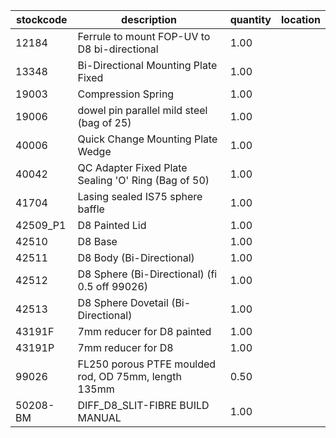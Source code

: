 |stockcode|description|quantity|location|
|---------|-----------|--------|--------|
|12184|Ferrule to mount FOP-UV to D8 bi-directional|1.00||
|13348|Bi-Directional Mounting Plate Fixed|1.00||
|19003|Compression Spring|1.00||
|19006|dowel pin parallel mild steel (bag of 25)|1.00||
|40006|Quick Change Mounting Plate Wedge|1.00||
|40042|QC Adapter Fixed Plate Sealing 'O' Ring (Bag of 50)|1.00||
|41704|Lasing sealed IS75 sphere baffle|1.00||
|42509_P1|D8 Painted Lid|1.00||
|42510|D8 Base|1.00||
|42511|D8 Body (Bi-Directional)|1.00||
|42512|D8 Sphere (Bi-Directional) (fi 0.5 off 99026)|1.00||
|42513|D8 Sphere Dovetail (Bi-Directional)|1.00||
|43191F|7mm reducer for D8 painted|1.00||
|43191P|7mm reducer for D8|1.00||
|99026|FL250 porous PTFE moulded rod, OD 75mm, length 135mm|0.50||
|50208-BM|DIFF_D8_SLIT-FIBRE BUILD MANUAL|1.00||
